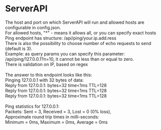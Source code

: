 # ServerAPI
The host and port on which ServerAPI will run and allowed hosts are configurable in config.json.  
For allowed hosts, "*" - means it allows all, or you can specify exact hosts  
Ping endpoint has structure: /api/ping/your.ip.add.ress  
There is also the possibility to choose number of echo requests to send (default is 3).  
Example: as query params you can specify this parameter: /api/ping/127.0.0.1?n=10, it cannot be less than or equal to zero.  
There is validation on IP, based on regex  
<br/>
The answer to this endpoint looks like this:  
Pinging 127.0.0.1 with 32 bytes of data:  
Reply from 127.0.0.1: bytes=32 time<1ms TTL=128  
Reply from 127.0.0.1: bytes=32 time<1ms TTL=128  
Reply from 127.0.0.1: bytes=32 time<1ms TTL=128  
<br/>
Ping statistics for 127.0.0.1:  
    Packets: Sent = 3, Received = 3, Lost = 0 (0% loss),  
Approximate round trip times in milli-seconds:  
    Minimum = 0ms, Maximum = 0ms, Average = 0ms  